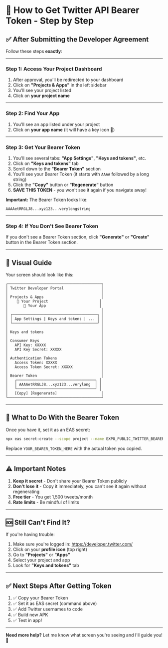 # 🔑 How to Get Twitter API Bearer Token - Step by Step

## ✅ After Submitting the Developer Agreement

Follow these steps **exactly**:

---

### Step 1: Access Your Project Dashboard

1. After approval, you'll be redirected to your dashboard
2. Click on **"Projects & Apps"** in the left sidebar
3. You'll see your project listed
4. Click on **your project name**

---

### Step 2: Find Your App

1. You'll see an app listed under your project
2. Click on **your app name** (it will have a key icon 🔑)

---

### Step 3: Get Your Bearer Token

1. You'll see several tabs: **"App Settings"**, **"Keys and tokens"**, etc.
2. Click on **"Keys and tokens"** tab
3. Scroll down to the **"Bearer Token"** section
4. You'll see your Bearer Token (it starts with `AAAA` followed by a long string)
5. Click the **"Copy"** button or **"Regenerate"** button
6. **SAVE THIS TOKEN** - you won't see it again if you navigate away!

**Important:** The Bearer Token looks like:
```
AAAAetRRGLJ8...xyz123...verylongstring
```

---

### Step 4: If You Don't See Bearer Token

If you don't see a Bearer Token section, click **"Generate"** or **"Create"** button in the Bearer Token section.

---

## 📸 Visual Guide

Your screen should look like this:

```
┌──────────────────────────────────────────┐
│ Twitter Developer Portal                 │
│                                          │
│ Projects & Apps                          │
│    📁 Your Project                       │
│       🔑 Your App                        │
│                                          │
│ ┌──────────────────────────────────────┐ │
│ │ App Settings | Keys and tokens | ... │ │
│ └──────────────────────────────────────┘ │
│                                          │
│ Keys and tokens                          │
│                                          │
│ Consumer Keys                            │
│   API Key: XXXXX                         │
│   API Key Secret: XXXXX                  │
│                                          │
│ Authentication Tokens                    │
│   Access Token: XXXXX                    │
│   Access Token Secret: XXXXX             │
│                                          │
│ Bearer Token                             │
│   ┌───────────────────────────────────┐ │
│   │ AAAAetRRGLJ8...xyz123...verylong  │ │
│   └───────────────────────────────────┘ │
│   [Copy] [Regenerate]                    │
└──────────────────────────────────────────┘
```

---

## 🎯 What to Do With the Bearer Token

Once you have it, set it as an EAS secret:

```bash
npx eas secret:create --scope project --name EXPO_PUBLIC_TWITTER_BEARER_TOKEN --value YOUR_BEARER_TOKEN_HERE --type string
```

Replace `YOUR_BEARER_TOKEN_HERE` with the actual token you copied.

---

## ⚠️ Important Notes

1. **Keep it secret** - Don't share your Bearer Token publicly
2. **Don't lose it** - Copy it immediately, you can't see it again without regenerating
3. **Free tier** - You get 1,500 tweets/month
4. **Rate limits** - Be mindful of limits

---

## 🆘 Still Can't Find It?

If you're having trouble:

1. Make sure you're logged in: https://developer.twitter.com/
2. Click on your **profile icon** (top right)
3. Go to **"Projects"** or **"Apps"**
4. Select your project and app
5. Look for **"Keys and tokens"** tab

---

## ✅ Next Steps After Getting Token

1. ✅ Copy your Bearer Token
2. ✅ Set it as EAS secret (command above)
3. ✅ Add Twitter usernames to code
4. ✅ Build new APK
5. ✅ Test in app!

---

**Need more help?** Let me know what screen you're seeing and I'll guide you! 🚀

